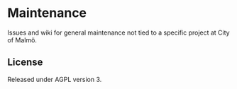# Maintenance
Issues and wiki for general maintenance not tied to a specific project at City of Malmö.


## License
Released under AGPL version 3.
